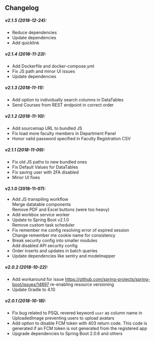 ## Changelog

##### v2.1.5 (2018-12-24):

- Reduce dependencies
- Update dependencies
- Add quicklink

##### v2.1.4 (2018-11-23):

- Add Dockerfile and docker-compose.yml
- Fix JS path and minor UI issues
- Update dependencies

##### v2.1.3 (2018-11-11):

- Add option to individually search columns in DataTables
- Send Courses from REST endpoint in correct order

##### v2.1.2 (2018-11-10):

- Add sourcemap URL to bundled JS
- Fix load more faculty members in Department Panel
- Honor valid password specified in Faculty Registration CSV

##### v2.1.1 (2018-11-09):

- Fix old JS paths to new bundled ones
- Fix Default Values for DataTables
- Fix saving user with 2FA disabled
- Minor UI fixes

#### v2.1.0 (2018-11-07):

- Add JS transpiling workflow  
  Merge datatable components  
  Remove PDF and Excel buttons (were too heavy)
- Add workbox service worker
- Update to Spring Boot v2.1.0  
  Remove custom task scheduler
- Fix remember me config resolving error of expired session  
  Change remember me cookie name for consistency
- Break security config into smaller modules  
  Add disabled API security config
- Order inserts and updates in batch queries
- Update dependencies like sentry and modelmapper

##### v2.0.2 (2018-10-22):

- Add workaround for issue https://github.com/spring-projects/spring-boot/issues/14897 re-enabling resource versioning
- Update Gradle to 4.10

##### v2.0.1 (2018-10-18):

- Fix bug related to PSQL revered keyword `user` as column name in UploadedImage preventing users to upload avatars
- Add option to disable FCM token with 403 return code. This code is generated if an FCM token is not generated from the registered app
- Upgrade dependencies to Spring Boot 2.0.6 and others
